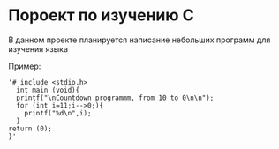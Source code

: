 # Пороект по изучению C
В данном проекте планируется написание небольших программ для изучения языка

Пример:

    '# include <stdio.h>
      int main (void){
      printf("\nCountdown programmm, from 10 to 0\n\n");
      for (int i=11;i-->0;){
        printf("%d\n",i);
      }
    return (0);
    }'
